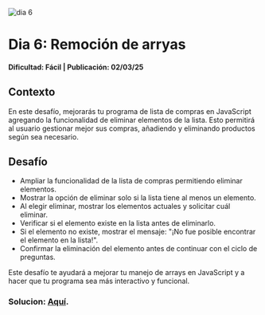 ![dia 6](https://github.com/user-attachments/assets/de1f506a-e932-4505-a268-264a41fc1f05)

# Dia 6: Remoción de arryas
#### Dificultad: Fácil | Publicación: 02/03/25 

## Contexto
En este desafío, mejorarás tu programa de lista de compras en JavaScript agregando la funcionalidad de eliminar elementos de la lista. Esto permitirá al usuario gestionar mejor sus compras, añadiendo y eliminando productos según sea necesario.

## Desafío
- Ampliar la funcionalidad de la lista de compras permitiendo eliminar elementos.
- Mostrar la opción de eliminar solo si la lista tiene al menos un elemento.
- Al elegir eliminar, mostrar los elementos actuales y solicitar cuál eliminar.
- Verificar si el elemento existe en la lista antes de eliminarlo.
- Si el elemento no existe, mostrar el mensaje: "¡No fue posible encontrar el elemento en la lista!".
- Confirmar la eliminación del elemento antes de continuar con el ciclo de preguntas.

Este desafío te ayudará a mejorar tu manejo de arrays en JavaScript y a hacer que tu programa sea más interactivo y funcional.

### Solucion:  **[Aquí](solucion6.md)**.
